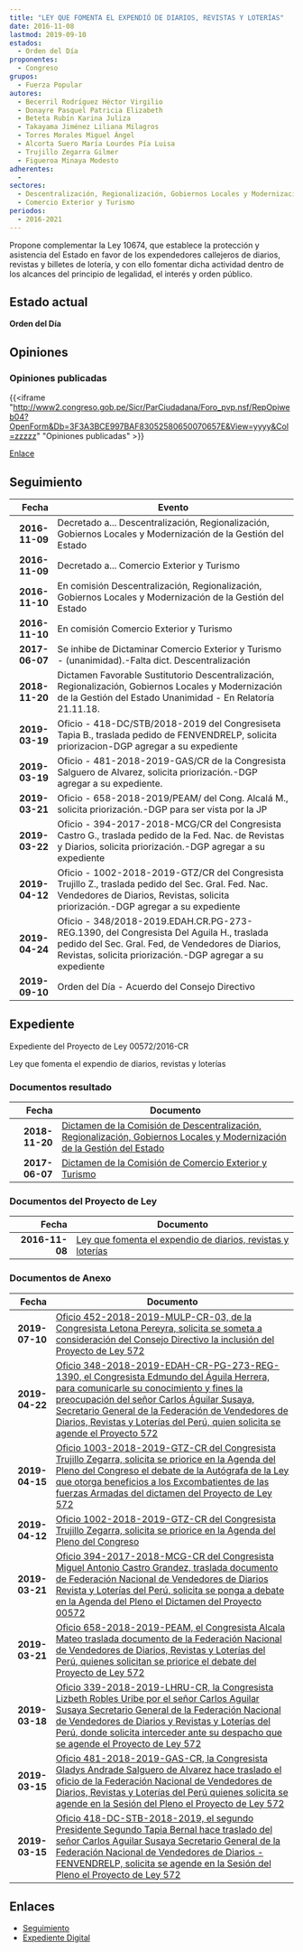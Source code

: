 ```yaml
---
title: "LEY QUE FOMENTA EL EXPENDIÓ DE DIARIOS, REVISTAS Y LOTERÍAS"
date: 2016-11-08
lastmod: 2019-09-10
estados: 
  - Orden del Día
proponentes: 
  - Congreso
grupos: 
  - Fuerza Popular
autores: 
  - Becerril Rodríguez Héctor Virgilio
  - Donayre Pasquel Patricia Elizabeth
  - Beteta Rubín Karina Juliza
  - Takayama Jiménez Liliana Milagros
  - Torres Morales Miguel Ángel
  - Alcorta Suero María Lourdes Pía Luisa
  - Trujillo Zegarra Gilmer
  - Figueroa Minaya Modesto
adherentes: 
  - 
sectores: 
  - Descentralización, Regionalización, Gobiernos Locales y Modernización de la Gestión del Estado
  - Comercio Exterior y Turismo
periodos: 
  - 2016-2021
---
```


Propone complementar la Ley 10674, que establece la protección y asistencia del Estado en favor de los expendedores callejeros de diarios, revistas y billetes de lotería, y con ello fomentar dicha actividad dentro de los alcances del principio de legalidad, el interés y orden público.


## Estado actual

**Orden del Día**

## Opiniones

### Opiniones publicadas

{{<iframe "http://www2.congreso.gob.pe/Sicr/ParCiudadana/Foro_pvp.nsf/RepOpiweb04?OpenForm&Db=3F3A3BCE997BAF83052580650070657E&View=yyyy&Col=zzzzz" "Opiniones publicadas" >}}

[Enlace](http://www2.congreso.gob.pe/Sicr/ParCiudadana/Foro_pvp.nsf/RepOpiweb04?OpenForm&Db=3F3A3BCE997BAF83052580650070657E&View=yyyy&Col=zzzzz)

## Seguimiento

| Fecha | Evento |
|------:|--------|
| **2016-11-09** | Decretado a... Descentralización, Regionalización, Gobiernos Locales y Modernización de la Gestión del Estado|
| **2016-11-09** | Decretado a... Comercio Exterior y Turismo|
| **2016-11-10** | En comisión Descentralización, Regionalización, Gobiernos Locales y Modernización de la Gestión del Estado|
| **2016-11-10** | En comisión Comercio Exterior y Turismo|
| **2017-06-07** | Se inhibe de Dictaminar Comercio Exterior y Turismo - (unanimidad).-Falta dict. Descentralización|
| **2018-11-20** | Dictamen Favorable Sustitutorio Descentralización, Regionalización, Gobiernos Locales y Modernización de la Gestión del Estado Unanimidad - En Relatoría 21.11.18.|
| **2019-03-19** | Oficio - 418-DC/STB/2018-2019 del Congresiseta Tapia B., traslada pedido de FENVENDRELP, solicita priorizacion-DGP agregar a su expediente|
| **2019-03-19** | Oficio - 481-2018-2019-GAS/CR de la Congresista Salguero de Alvarez, solicita priorización.-DGP agregar a su expediente.|
| **2019-03-21** | Oficio - 658-2018-2019/PEAM/ del Cong. Alcalá M., solicita priorización.-DGP para ser vista por la JP|
| **2019-03-22** | Oficio - 394-2017-2018-MCG/CR del Congresista Castro G., traslada pedido de la Fed. Nac. de Revistas y Diarios, solicita priorización.-DGP agregar a su expediente|
| **2019-04-12** | Oficio - 1002-2018-2019-GTZ/CR del Congresista Trujillo Z., traslada pedido del Sec. Gral. Fed. Nac. Vendedores de Diarios, Revistas, solicita priorización.-DGP agregar a su expediente|
| **2019-04-24** | Oficio - 348/2018-2019.EDAH.CR.PG-273-REG.1390, del Congresista Del Aguila H., traslada pedido del Sec. Gral. Fed, de Vendedores de Diarios, Revistas, solicita priorización.-DGP agregar a su expediente|
| **2019-09-10** | Orden del Día - Acuerdo del Consejo Directivo|


## Expediente

Expediente del Proyecto de Ley 00572/2016-CR

Ley que fomenta el expendio de diarios, revistas y loterías


### Documentos resultado

| Fecha | Documento |
|------:|--------|
| **2018-11-20** | [Dictamen de la Comisión de Descentralización, Regionalización, Gobiernos Locales y Modernización de la Gestión del Estado](http://www.leyes.congreso.gob.pe/Documentos/2016_2021/Dictamenes/Proyectos_de_Ley/00572DC08MAY20181120.pdf) |
| **2017-06-07** | [Dictamen de la Comisión de Comercio Exterior y Turismo](http://www.leyes.congreso.gob.pe/Documentos/2016_2021/Dictamenes/Proyectos_de_Ley/00572DC03MAY20170607.pdf) |

### Documentos del Proyecto de Ley

| Fecha | Documento |
|------:|--------|
| **2016-11-08** | [Ley que fomenta el expendio de diarios, revistas y loterías](http://www.leyes.congreso.gob.pe/Documentos/2016_2021/Proyectos_de_Ley_y_de_Resoluciones_Legislativas/PL0057220161108.pdf) |

### Documentos de Anexo

| Fecha | Documento |
|------:|--------|
| **2019-07-10** | [Oficio 452-2018-2019-MULP-CR-03, de la Congresista Letona Pereyra, solicita se someta a consideración del Consejo Directivo la inclusión del Proyecto de Ley 572](http://www.leyes.congreso.gob.pe/Documentos/2016_2021/Oficios/Congresistas/OFICIO-452-2018-2019-MULP-CR-03.pdf) |
| **2019-04-22** | [Oficio 348-2018-2019-EDAH-CR-PG-273-REG-1390, el Congresista Edmundo del Águila Herrera, para comunicarle su conocimiento y fines la preocupación del señor Carlos Águilar Susaya, Secretario General de la Federación de Vendedores de Diarios, Revistas y Loterías del Perú, quien solicita se agende el Proyecto 572](http://www.leyes.congreso.gob.pe/Documentos/2016_2021/Oficios/Congresistas/OFICIO-348-2018-2019-EDAH-CR-PG-273-REG-1390.pdf) |
| **2019-04-15** | [Oficio 1003-2018-2019-GTZ-CR del Congresista Trujillo Zegarra, solicita se priorice en la Agenda del Pleno del Congreso el debate de la Autógrafa de la Ley que otorga beneficios a los Excombatientes de las fuerzas Armadas del dictamen del Proyecto de Ley 572](http://www.leyes.congreso.gob.pe/Documentos/2016_2021/Oficios/Congresistas/OFICIO-1003-2018-2019-GTZ-CR.pdf) |
| **2019-04-12** | [Oficio 1002-2018-2019-GTZ-CR del Congresista Trujillo Zegarra, solicita se priorice en la Agenda del Pleno del Congreso](http://www.leyes.congreso.gob.pe/Documentos/2016_2021/Oficios/Congresistas/OFICIO-1002-2018-2019-GTZ-CR.pdf) |
| **2019-03-21** | [Oficio 394-2017-2018-MCG-CR del Congresista Miguel Antonio Castro Grandez, traslada documento de Federación Nacional de Vendedores de Diarios Revista y Loterías del Perú, solicita se ponga a debate en la Agenda del Pleno el Dictamen del Proyecto 00572](http://www.leyes.congreso.gob.pe/Documentos/2016_2021/Oficios/Congresistas/OFICIO-394-2017-2018-MCG-CR.pdf) |
| **2019-03-21** | [Oficio 658-2018-2019-PEAM, el Congresista Alcala Mateo traslada documento de la Federación Nacional de Vendedores de Diarios, Revistas y Loterías del Perú, quienes solicitan se priorice el debate del Proyecto de Ley 572](http://www.leyes.congreso.gob.pe/Documentos/2016_2021/Oficios/Congresistas/OFICIO-658-2018-2019-PEAM.pdf) |
| **2019-03-18** | [Oficio 339-2018-2019-LHRU-CR, la Congresista Lizbeth Robles Uribe por el señor Carlos Aguilar Susaya Secretario General de la Federación Nacional de Vendedores de Diarios y Revistas y Loterías del Perú, donde solicita interceder ante su despacho que se agende el Proyecto de Ley 572](http://www.leyes.congreso.gob.pe/Documentos/2016_2021/Oficios/Congresistas/OFICIO-339-2018-2019-LHRU-CR.pdf) |
| **2019-03-15** | [Oficio 481-2018-2019-GAS-CR, la Congresista Gladys Andrade Salguero de Alvarez hace traslado el oficio de la Federación Nacional de Vendedores de Diarios, Revistas y Loterías del Perú quienes solicita se agende en la Sesión del Pleno el Proyecto de Ley 572](http://www.leyes.congreso.gob.pe/Documentos/2016_2021/Oficios/Congresistas/OFICIO-481-2018-2019-GAS-CR.pdf) |
| **2019-03-15** | [Oficio 418-DC-STB-2018-2019, el segundo Presidente Segundo Tapia Bernal hace traslado del señor Carlos Aguilar Susaya Secretario General de la Federación Nacional de Vendedores de Diarios - FENVENDRELP, solicita se agende en la Sesión del Pleno el Proyecto de Ley 572](http://www.leyes.congreso.gob.pe/Documentos/2016_2021/Oficios/Congresistas/OFICIO-418-DC-STB-2018-2019.pdf) |

## Enlaces 

- [Seguimiento](http://www2.congreso.gob.pe/Sicr/TraDocEstProc/CLProLey2016.nsf/f7fff46988ca05b1052578e100829cc7/14e15952111b3b55052580650067ea65?OpenDocument)
- [Expediente Digital](http://www2.congreso.gob.pehttp://www2.congreso.gob.pe/Sicr/TraDocEstProc/CLProLey2016.nsf/f7fff46988ca05b1052578e100829cc7/14e15952111b3b55052580650067ea65?OpenDocument&Click=05257FB7005EB655.eb71d0cf91d8294e05256cdf006b5706/$Body/0.1C6C)
